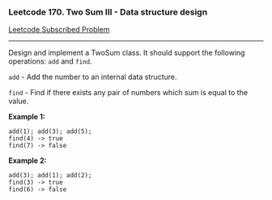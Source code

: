### Leetcode 170. Two Sum III - Data structure design
[Leetcode Subscribed Problem](https://leetcode.com/problems/two-sum-iii-data-structure-design/)

---

Design and implement a TwoSum class. It should support the following operations: `add` and `find`.

`add` - Add the number to an internal data structure.

`find` - Find if there exists any pair of numbers which sum is equal to the value.

**Example 1:**
```
add(1); add(3); add(5);
find(4) -> true
find(7) -> false
```

**Example 2:**
```
add(3); add(1); add(2);
find(3) -> true
find(6) -> false
```
